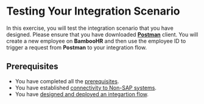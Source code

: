 # Testing Your Integration Scenario

In this exercise, you will test the integration scenario that you have designed. Please ensure that you have downloaded [**Postman**](https://www.postman.com/downloads/) client. You will create a new employee on **BambooHR** and then use the employee ID to trigger a request from **Postman** to your integration flow.

## Prerequisites 
- You have completed all the [prerequisites](/exercises/Prerequisites/Prerequisites_for_DEV165.md). 
- You have established [connectivity to Non-SAP systems](/exercises/Ex-1.Setting_Up_Connectivty_to_Non_SAP_Systems/Ex-1.Setting_Up_Connectivty_to_Non_SAP_Systems.md).
- You have [designed and deployed an integartion flow](/exercises/Ex-2.Design_Your_Integration_Flow/Ex-2.Design_Your_IFlow.md). 
